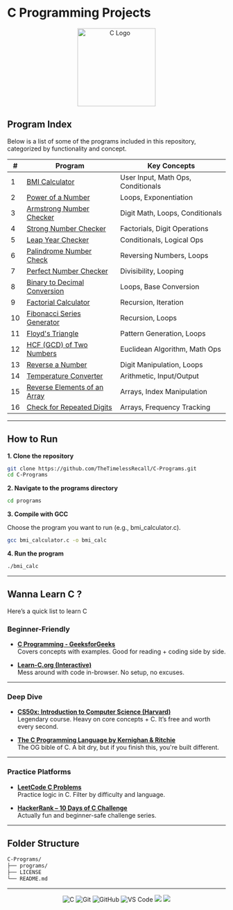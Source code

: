 # C Programming Projects

<div align="center">
  <img src="https://upload.wikimedia.org/wikipedia/commons/1/19/C_Logo.png" alt="C Logo" width="180">
</div>



## Program Index

Below is a list of some of the programs included in this repository, categorized by functionality and concept.

| #  | Program                                                                 | Key Concepts                                   |
|----|-------------------------------------------------------------------------|------------------------------------------------|
| 1  | [BMI Calculator](https://github.com/TheTimelessRecall/C-Programs/blob/master/programs/bmi_cal.c)                    | User Input, Math Ops, Conditionals             |
| 2  | [Power of a Number](https://github.com/TheTimelessRecall/C-Programs/blob/master/programs/power_of_number.c)         | Loops, Exponentiation                          |
| 3  | [Armstrong Number Checker](https://github.com/TheTimelessRecall/C-Programs/blob/master/programs/armstrong_number.c) | Digit Math, Loops, Conditionals                |
| 4  | [Strong Number Checker](https://github.com/TheTimelessRecall/C-Programs/blob/master/programs/strong_number.c)       | Factorials, Digit Operations                   |
| 5  | [Leap Year Checker](https://github.com/TheTimelessRecall/C-Programs/blob/master/programs/leap_year.c)               | Conditionals, Logical Ops                      |
| 6  | [Palindrome Number Check](https://github.com/TheTimelessRecall/C-Programs/blob/master/programs/palindrome_number.c) | Reversing Numbers, Loops                       |
| 7  | [Perfect Number Checker](https://github.com/TheTimelessRecall/C-Programs/blob/master/programs/perfect_number.c)     | Divisibility, Looping                          |
| 8  | [Binary to Decimal Conversion](https://github.com/TheTimelessRecall/C-Programs/blob/master/programs/binary_to_decimal.c) | Loops, Base Conversion                     |
| 9  | [Factorial Calculator](https://github.com/TheTimelessRecall/C-Programs/blob/master/programs/factorial_number.c)     | Recursion, Iteration                           |
| 10 | [Fibonacci Series Generator](https://github.com/TheTimelessRecall/C-Programs/blob/master/programs/fibonacci_series.c) | Recursion, Loops                           |
| 11 | [Floyd's Triangle](https://github.com/TheTimelessRecall/C-Programs/blob/master/programs/floyd_triangle.c)           | Pattern Generation, Loops                      |
| 12 | [HCF (GCD) of Two Numbers](https://github.com/TheTimelessRecall/C-Programs/blob/master/programs/hcf_of_numbers.c)   | Euclidean Algorithm, Math Ops                  |
| 13 | [Reverse a Number](https://github.com/TheTimelessRecall/C-Programs/blob/master/programs/reverse_of_number.c)        | Digit Manipulation, Loops                      |
| 14 | [Temperature Converter](https://github.com/TheTimelessRecall/C-Programs/blob/master/programs/temperature_converter.c) | Arithmetic, Input/Output                    |
| 15 | [Reverse Elements of an Array](https://github.com/TheTimelessRecall/C-Programs/blob/master/programs/reversing_of_array_elements.c) | Arrays, Index Manipulation     |
| 16 | [Check for Repeated Digits](https://github.com/TheTimelessRecall/C-Programs/blob/master/programs/checking_repetition_of_digit.c) | Arrays, Frequency Tracking     |

---

## How to Run

**1. Clone the repository**

```bash
git clone https://github.com/TheTimelessRecall/C-Programs.git
cd C-Programs
```

**2. Navigate to the programs directory**
```bash
cd programs
```

**3. Compile with GCC**

Choose the program you want to run (e.g., bmi_calculator.c).
```bash
gcc bmi_calculator.c -o bmi_calc
```

**4. Run the program**
```bash
./bmi_calc
```

---
## Wanna Learn C ?

Here’s a quick list to learn C

### Beginner-Friendly

-  [**C Programming - GeeksforGeeks**](https://www.geeksforgeeks.org/c-programming-language/)  
  Covers concepts with examples. Good for reading + coding side by side.

-  [**Learn-C.org (Interactive)**](https://www.learn-c.org/)  
  Mess around with code in-browser. No setup, no excuses.

---

###  Deep Dive

-  [**CS50x: Introduction to Computer Science (Harvard)**](https://cs50.harvard.edu/x/)  
  Legendary course. Heavy on core concepts + C. It’s free and worth every second.

-  [**The C Programming Language by Kernighan & Ritchie**](https://archive.org/details/The_C_Programming_Language_2nd_Edition)  
  The OG bible of C. A bit dry, but if you finish this, you're built different.

---

### Practice Platforms

-  [**LeetCode C Problems**](https://leetcode.com/problemset/all/?difficulty=Easy&status=Not%20Started&tags=c)  
  Practice logic in C. Filter by difficulty and language.

-  [**HackerRank – 10 Days of C Challenge**](https://www.hackerrank.com/domains/tutorials/10-days-of-c)  
  Actually fun and beginner-safe challenge series.


---
## Folder Structure
```bash
C-Programs/
├── programs/         
├── LICENSE
└── README.md
```

---

<p align="center">
  <img src="https://img.shields.io/badge/C-00599C?style=for-the-badge&logo=c&logoColor=white" alt="C" />
  <img src="https://img.shields.io/badge/Git-F05032?style=for-the-badge&logo=git&logoColor=white" alt="Git" />
  <img src="https://img.shields.io/badge/GitHub-181717?style=for-the-badge&logo=github&logoColor=white" alt="GitHub" />
  <img src="https://img.shields.io/badge/VS%20Code-007ACC?style=for-the-badge&logo=visual-studio-code&logoColor=white" alt="VS Code" />
  <img src="https://img.shields.io/badge/compiled-yes-brightgreen?style=for-the-badge" />
  <img src="https://img.shields.io/badge/runs-maybe-yellow?style=for-the-badge" />

</p>

